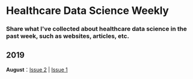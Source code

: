 # Healthcare Data Science Weekly 

### Share what I've collected about healthcare data science in the past week, such as websites, articles, etc. 


## 2019
**August**：[Issue 2](docs/issue-2.md) | [Issue 1](docs/issue-1.md) 